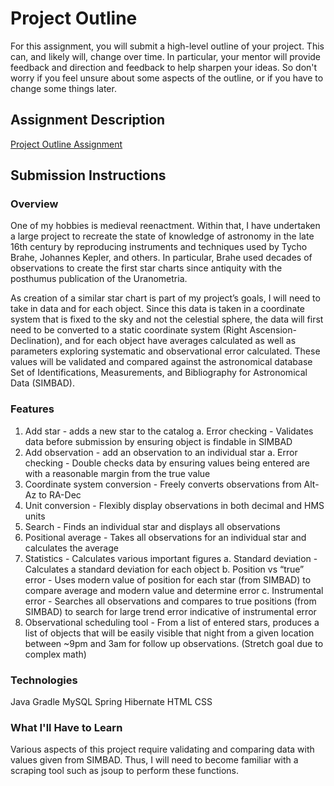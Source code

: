 # Project Outline
For this assignment, you will submit a high-level outline of your project. This can, and likely will, change over time. In particular, your mentor will provide feedback and direction and feedback to help sharpen your ideas. So don't worry if you feel unsure about some aspects of the outline, or if you have to change some things later.

## Assignment Description
[Project Outline Assignment](https://education.launchcode.org/liftoff/assignments/project-outline/)

## Submission Instructions

### Overview
One of my hobbies is medieval reenactment. Within that, I have undertaken a large project to recreate the state of knowledge of astronomy in the late 16th century by reproducing instruments and techniques used by Tycho Brahe, Johannes Kepler, and others. In particular, Brahe used decades of observations to create the first star charts since antiquity with the posthumus publication of the Uranometria.

As creation of a similar star chart is part of my project’s goals, I will need to take in data and for each object. Since this data is taken in a coordinate system that is fixed to the sky and not the celestial sphere, the data will first need to be converted to a static coordinate system (Right Ascension-Declination), and for each object have averages calculated as well as parameters exploring systematic and observational error calculated. These values will be validated and compared against the astronomical database Set of Identifications, Measurements, and Bibliography for Astronomical Data (SIMBAD).

### Features
1. Add star - adds a new star to the catalog
    a. Error checking - Validates data before submission by ensuring object is findable in SIMBAD
2. Add observation - add an observation to an individual star
    a. Error checking - Double checks data by ensuring values being entered are with a reasonable margin from the true value
3. Coordinate system conversion - Freely converts observations from Alt-Az to RA-Dec
4. Unit conversion - Flexibly display observations in both decimal and HMS units
5. Search - Finds an individual star and displays all observations
6. Positional average - Takes all observations for an individual star and calculates the average
7. Statistics - Calculates various important figures
    a. Standard deviation - Calculates a standard deviation for each object
    b. Position vs “true” error - Uses modern value of position for each star (from SIMBAD) to compare average and modern value and determine error
    c. Instrumental error - Searches all observations and compares to true positions (from SIMBAD) to search for large trend error indicative of instrumental error
8. Observational scheduling tool - From a list of entered stars, produces a list of objects that will be easily visible that night from a given location between ~9pm and 3am for follow up observations. (Stretch goal due to complex math)


### Technologies
Java
Gradle
MySQL
Spring
Hibernate
HTML
CSS

### What I'll Have to Learn
Various aspects of this project require validating and comparing data with values given from SIMBAD. Thus, I will need to become familiar with a scraping tool such as jsoup to perform these functions.